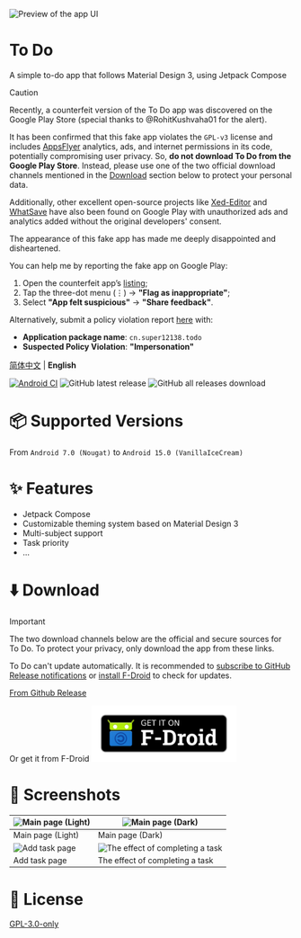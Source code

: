![Preview of the app UI](https://s2.loli.net/2025/02/17/SIeA9KaGFZkl4BX.png)
# To Do
A simple to-do app that follows Material Design 3, using Jetpack Compose

> [!CAUTION]
> Recently, a counterfeit version of the To Do app was discovered on the Google Play Store (special thanks to @RohitKushvaha01 for the alert).
>
> It has been confirmed that this fake app violates the `GPL-v3` license and includes [AppsFlyer](https://www.appsflyer.com/) analytics, ads, and internet permissions in its code, potentially compromising user privacy. So, **do not download To Do from the Google Play Store**. Instead, please use one of the two official download channels mentioned in the [Download](#️-download) section below to protect your personal data.
>
> Additionally, other excellent open-source projects like [Xed-Editor](https://github.com/Xed-Editor/Xed-Editor) and [WhatSave](https://github.com/mardous/WhatSave) have also been found on Google Play with unauthorized ads and analytics added without the original developers' consent.
>
> The appearance of this fake app has made me deeply disappointed and disheartened.
>
> You can help me by reporting the fake app on Google Play:
> 1. Open the counterfeit app’s [listing](https://play.google.com/store/apps/details?id=cn.super12138.todo);
> 2. Tap the three-dot menu (⋮) → **"Flag as inappropriate"**;
> 3. Select **"App felt suspicious"** → **"Share feedback"**.
>  
> Alternatively, submit a policy violation report [here](https://support.google.com/googleplay/android-developer/contact/policy_violation_report) with:
> - **Application package name**: `cn.super12138.todo`
> - **Suspected Policy Violation**: **"Impersonation"**

[简体中文](https://github.com/Super12138/ToDo/blob/main/README.md) | **English**

[![Android CI](https://github.com/Super12138/ToDo/actions/workflows/android_ci.yml/badge.svg)](https://github.com/Super12138/ToDo/actions/workflows/android_ci.yml)
![GitHub latest release](https://img.shields.io/github/v/release/Super12138/ToDo?style=flat-square)
![GitHub all releases download](https://img.shields.io/github/downloads/Super12138/ToDo/total?style=flat-square)

# 📦 Supported Versions
From `Android 7.0 (Nougat)` to `Android 15.0 (VanillaIceCream)`

# ✨ Features
- Jetpack Compose
- Customizable theming system based on Material Design 3
- Multi-subject support
- Task priority
- ...

# ⬇️ Download
> [!IMPORTANT]
> The two download channels below are the official and secure sources for To Do. To protect your privacy, only download the app from these links.
>
> To Do can't update automatically. It is recommended to [subscribe to GitHub Release notifications](https://docs.github.com/en/account-and-profile/managing-subscriptions-and-notifications-on-github/setting-up-notifications/configuring-notifications#configuring-your-watch-settings-for-an-individual-repository) or [install F-Droid](https://f-droid.org/) to check for updates.

[From Github Release](https://github.com/Super12138/ToDo/releases/)

Or get it from F-Droid
[<img src="./art/get-it-on-fdroid.png" height="100" />](https://f-droid.org/packages/cn.super12138.todo)


# 📸 Screenshots
| ![Main page (Light)](https://s2.loli.net/2025/02/17/WB3sP8uckvYJCIi.png) | ![Main page (Dark)](https://s2.loli.net/2025/02/17/ty3ZwjbOkBgFLsf.png) |
| --- | --- |
| Main page (Light) | Main page (Dark) |
| ![Add task page](https://s2.loli.net/2025/02/17/97L2uhKlA3Q8d4P.png) | ![The effect of completing a task](https://s2.loli.net/2025/02/17/9FRKx72DqVBtnfX.png) |
| Add task page | The effect of completing a task |

# 📃 License
[GPL-3.0-only](https://github.com/Super12138/ToDo/blob/main/LICENSE)